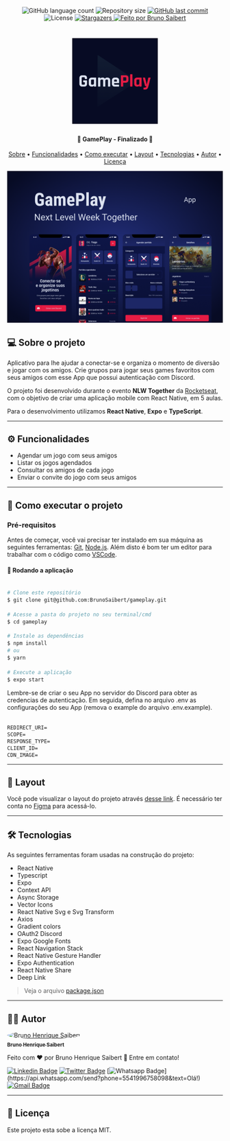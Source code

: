 <p align="center">
  <img alt="GitHub language count" src="https://img.shields.io/github/languages/count/BrunoSaibert/gameplay?color=%2304D361&style=for-the-badge">

  <img alt="Repository size" src="https://img.shields.io/github/repo-size/BrunoSaibert/gameplay?style=for-the-badge">

  <a href="https://github.com/BrunoSaibert/gameplay/commits/master">
    <img alt="GitHub last commit" src="https://img.shields.io/github/last-commit/BrunoSaibert/gameplay?style=for-the-badge">
  </a>

   <img alt="License" src="https://img.shields.io/badge/license-MIT-brightgreen?style=for-the-badge">
   <a href="https://github.com/BrunoSaibert/gameplay/stargazers">
    <img alt="Stargazers" src="https://img.shields.io/github/stars/BrunoSaibert/gameplay?style=for-the-badge">
  </a>

  <a href="https://brunosaibert.com.br/">
    <img alt="Feito por Bruno Saibert" src="https://img.shields.io/badge/feito%20por-Bruno%20Saibert-%231b9?style=for-the-badge">
  </a>

</p>
<h1 align="center">
    <img alt="gameplay" title="#gameplay" src="https://raw.githubusercontent.com/BrunoSaibert/gameplay/main/assets/icon.png" width="200px" />
</h1>

<h4 align="center">
	🏁  GamePlay - Finalizado 🏁
</h4>

<p align="center">
 <a href="#--sobre-o-projeto">Sobre</a> •
 <a href="#-%EF%B8%8F-funcionalidades">Funcionalidades</a> •
 <a href="#--como-executar-o-projeto">Como executar</a> •
 <a href="#--layout">Layout</a> •
 <a href="#--tecnologias">Tecnologias</a> •
 <a href="#--autor">Autor</a> •
 <a href="#--licença">Licença</a>
</p>

![](https://raw.githubusercontent.com/BrunoSaibert/gameplay/main/assets/cover.png)

## [](https://github.com/BrunoSaibert/gameplay#--sobre-o-projeto) 💻 Sobre o projeto

Aplicativo para lhe ajudar a conectar-se e organiza o momento de diversão e jogar com os amigos. Crie grupos para jogar seus games favoritos com seus amigos com esse App que possui autenticação com Discord.

O projeto foi desenvolvido durante o evento **NLW Together** da [Rocketseat](https://www.rocketseat.com.br/), com o objetivo de criar uma aplicação mobile com React Native, em 5 aulas.

Para o desenvolvimento utilizamos **React Native**, **Expo** e **TypeScript**.

---

## [](https://github.com/BrunoSaibert/gameplay#-%EF%B8%8F-funcionalidades) ⚙️ Funcionalidades

- Agendar um jogo com seus amigos
- Listar os jogos agendados
- Consultar os amigos de cada jogo
- Enviar o convite do jogo com seus amigos

---

## [](https://github.com/BrunoSaibert/gameplay#--como-executar-o-projeto) 🚀 Como executar o projeto

### Pré-requisitos

Antes de começar, você vai precisar ter instalado em sua máquina as seguintes ferramentas:
[Git](https://git-scm.com), [Node.js](https://nodejs.org/en/).
Além disto é bom ter um editor para trabalhar com o código como [VSCode](https://code.visualstudio.com/).

#### 🧭 Rodando a aplicação

```bash

# Clone este repositório
$ git clone git@github.com:BrunoSaibert/gameplay.git

# Acesse a pasta do projeto no seu terminal/cmd
$ cd gameplay

# Instale as dependências
$ npm install
# ou
$ yarn

# Execute a aplicação
$ expo start

```

Lembre-se de criar o seu App no servidor do Discord para obter as credencias de autenticação. Em seguida, defina no arquivo .env as configurações do seu App (remova o example do arquivo .env.example).

```

REDIRECT_URI=
SCOPE=
RESPONSE_TYPE=
CLIENT_ID=
CDN_IMAGE=

```

---

## [](https://github.com/BrunoSaibert/gameplay#--layout) 🔖 Layout

Você pode visualizar o layout do projeto através [desse link](https://www.figma.com/file/i7XXXtPbUvqeTq5hphVvQ1/GamePlay---NLW-Together). É necessário ter conta no [Figma](http://figma.com/) para acessá-lo.

---

## [](https://github.com/BrunoSaibert/gameplay#--tecnologias) 🛠 Tecnologias

As seguintes ferramentas foram usadas na construção do projeto:

- React Native
- Typescript
- Expo
- Context API
- Async Storage
- Vector Icons
- React Native Svg e Svg Transform
- Axios
- Gradient colors
- OAuth2 Discord
- Expo Google Fonts
- React Navigation Stack
- React Native Gesture Handler
- Expo Authentication
- React Native Share
- Deep Link

> Veja o arquivo [package.json](https://github.com/BrunoSaibert/gameplay/blob/master/web/package.json)

---

## [](https://github.com/BrunoSaibert/gameplay#--autor) 👨‍🚀 Autor

<a href="https://brunosaibert.com.br/">
 <img style="border-radius: 50%;" src="https://avatars2.githubusercontent.com/u/40339324?s=460&u=4f5a7b83aa4e018b4eccbeaa1f6a6b8b04e0e4b7&v=4" width="100px;" alt="Bruno Henrique Saibert"/>
 <br />
 <sub><b>Bruno Henrique Saibert</b></sub></a>
 <br />

Feito com ❤️ por Bruno Henrique Saibert 👋 Entre em contato!

[![Linkedin Badge](https://img.shields.io/badge/-LinkedIn-blue?style=for-the-badge&logo=Linkedin&logoColor=white&link=https://www.linkedin.com/in/brunohenriquesaibert/)](https://www.linkedin.com/in/brunohenriquesaibert/)
[![Twitter Badge](https://img.shields.io/badge/-Twitter-1ca0f1?style=for-the-badge&labelColor=1ca0f1&logo=twitter&logoColor=white&link=https://twitter.com/bh_saibert)](https://twitter.com/bh_saibert)
[![Whatsapp Badge](https://img.shields.io/badge/-Whatsapp-4CA143?style=for-the-badge&labelColor=4CA143&logo=whatsapp&logoColor=white&link=https://api.whatsapp.com/send?phone=5541996758098&text=Olá!)](https://api.whatsapp.com/send?phone=5541996758098&text=Olá!)
[![Gmail Badge](https://img.shields.io/badge/-Gmail-c14438?style=for-the-badge&logo=Gmail&logoColor=white&link=mailto:brunosaibert@gmail.com)](mailto:brunosaibert@gmail.com)

---

## [](https://github.com/BrunoSaibert/gameplay#--licença) 📝 Licença

Este projeto esta sobe a licença MIT.
